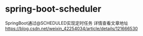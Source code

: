 # spring-boot-scheduler
SpringBoot通过@SCHEDULED实现定时任务
详情查看文章地址
https://blog.csdn.net/weixin_42254034/article/details/121666530
